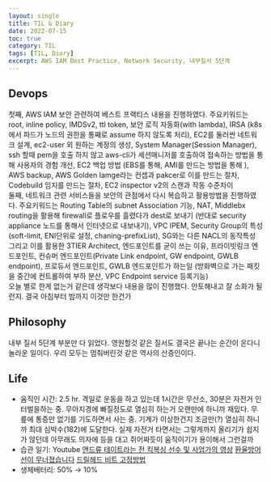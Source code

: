 ```yaml
---
layout: single
title: TIL & Diary
date: 2022-07-15
toc: true
category: TIL
tags: [TIL, Diary]
excerpt: AWS IAM Best Practice, Network Security, 내부질서 5단계
---
```

## Devops  
첫째, AWS IAM 보안 관련하여 베스트 프랙티스 내용을 진행하였다. 주요키워드는 root, inline policy, IMDSv2, ttl token, 보안 로직 자동화(with lambda), IRSA (k8s에서 파드가 노드의 권한을 통째로 assume 하지 않도록 처리), EC2를 둘러싼 네트워크 설계, ec2-user 외 원하는 계정의 생성, System Manager(Session Manager), ssh 할때 pem을 호출 하지 않고 aws-cli가 세션매니저를 호출하여 접속하는 방법을 통해 사용자의 경험 개선, EC2 백업 방법 (EBS를 통해, AMI를 만드는 방법을 통해 ), AWS backup, AWS Golden Iamge라는 컨셉과 pakcer로 이를 만드는 절차, Codebuild 임지를 만드는 절차, EC2 inspector v2의 스캔과 작동 수준차이  
 둘째, 네트워크 관련 서비스들을 보안의 관점에서 다시 복습하고 활용방법을 진행하였다. 주요키워드는 Routing Table의 subnet Association 기능, NAT, Middlebx routing을 활용해 firewall로 플로우를 흘렸다가 dest로 보내기 (반대로 security appliance 노드를 통해서 인터넷으로 내보내기), VPC IPEM, Security Group의 특성 (soft-limit, ENI단위로 설정, chaning-prefixList), SG와는 다른 NACL의 동작특성 그리고 이를 활용한 3TIER Architect, 엔드포인트를 굳이 쓰는 이유, 프라이빗링크 엔드포인트, 컨슈머 엔드포인트(Private Link endpoint, GW endpoint, GWLB endpoint), 프로듀서 엔드포인트, GWLB 엔드포인트가 하는일 (방화벽으로 가는 패킷을 중간에 컨트롤하여 부하 분산, VPC Endpoint service 등록기능)  
 오늘 별로 한게 없는거 같은데 생각보다 내용을 많이 진행했다. 안토해내고 잘 소화가 될런지. 결국 아침부터 밤까지 이것만 한건가

## Philosophy  
내부 질서 5단계 부분만 다 읽었다. 영원할것 같은 질서도 결국은 끝나는 순간이 온다니 놀라운 일이다. 우리 모두는 멈춰버린것 같은 역사의 산증인이다.

## Life
* 움직인 시간: 2.5 hr. 격일로 운동을 하고 있는데 1시간은 무산소, 30분은 자전거 인터벌을하는 중. 무아지경에 빠질정도로 열심히 하는거 오랜만에 하니까 재밌다. 무릎에 통증만 없기를 기도하면서 사는 중. 기계가 이상한건지 조금만(?) 열심히 하니까 최대 심박수(182)에 도달한다. 실제 자전거 타면서는 그렇게까지 올리기가 쉽지가 않던데 아무래도 의자에 등을 대고 쥐어짜듯이 움직이기가 용이해서 그런걸까
* 습관 일기: Youtube
[앤드류 테이트라는 전 킥복싱 선수 및 사업가의 영상](https://www.youtube.com/watch?v=4wHGEOaGwKM)
[환율방어선이 무너졌습니다](https://www.youtube.com/watch?v=Xny1FnMjH3g)
[드릴헤드 비트 고정방법](https://www.youtube.com/watch?v=YYnC6G8g-p4)
* 생체배터리: 50% → 10%
  
